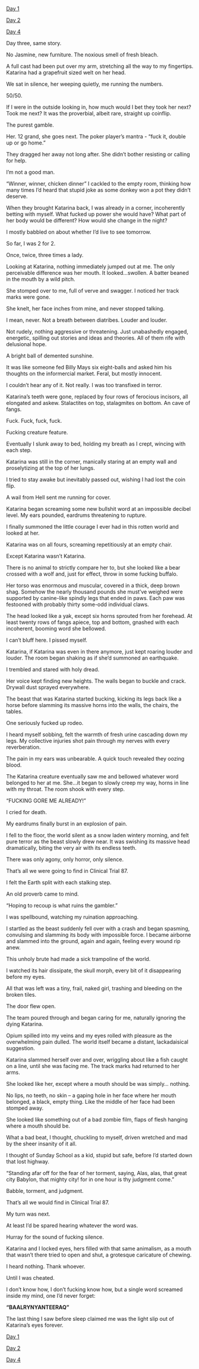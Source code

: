 [Day 1](https://www.reddit.com/r/nosleep/comments/wtfxj2/clinical_trial_87_part_1/)

[Day 2](https://www.reddit.com/r/nosleep/comments/wudypf/clinical_trial_87_part_2/)

[Day 4](https://www.reddit.com/r/nosleep/comments/ww72tk/clinical_trial_87_part_4/) 

Day three, same story.

No Jasmine, new furniture. The noxious smell of fresh bleach.

A full cast had been put over my arm, stretching all the way to my fingertips. Katarina had a grapefruit sized welt on her head.

We sat in silence, her weeping quietly, me running the numbers.

50/50.

If I were in the outside looking in, how much would I bet they took her next? Took me next? It was the proverbial, albeit rare, straight up coinflip.

The purest gamble.

Her. 12 grand, she goes next. The poker player’s mantra - “fuck it, double up or go home.”

They dragged her away not long after. She didn’t bother resisting or calling for help.

I’m not a good man.

“Winner, winner, chicken dinner” I cackled to the empty room, thinking how many times I’d heard that stupid joke as some donkey won a pot they didn’t deserve.

When they brought Katarina back, I was already in a corner, incoherently betting with myself. What fucked up power she would have? What part of her body would be different? How would she change in the night?

I mostly babbled on about whether I’d live to see tomorrow.

So far, I was 2 for 2.

Once, twice, three times a lady.

Looking at Katarina, nothing immediately jumped out at me. The only perceivable difference was her mouth. It looked…swollen. A batter beaned in the mouth by a wild pitch.

She stomped over to me, full of verve and swagger. I noticed her track marks were gone.

She knelt, her face inches from mine, and never stopped talking.

I mean, never. Not a breath between diatribes. Louder and louder.

Not rudely, nothing aggressive or threatening. Just unabashedly engaged, energetic, spilling out stories and ideas and theories. All of them rife with delusional hope.

A bright ball of demented sunshine.

It was like someone fed Billy Mays six eight-balls and asked him his thoughts on the informercial market. Feral, but mostly innocent.

I couldn’t hear any of it. Not really. I was too transfixed in terror.

Katarina’s teeth were gone, replaced by four rows of ferocious incisors, all elongated and askew. Stalactites on top, stalagmites on bottom. An cave of fangs.

Fuck. Fuck, fuck, fuck.

Fucking creature feature.

Eventually I slunk away to bed, holding my breath as I crept, wincing with each step.

Katarina was still in the corner, manically staring at an empty wall and proselytizing at the top of her lungs.

I tried to stay awake but inevitably passed out, wishing I had lost the coin flip.

A wail from Hell sent me running for cover.

Katarina began screaming some new bullshit word at an impossible decibel level. My ears pounded, eardrums threatening to rupture.

I finally summoned the little courage I ever had in this rotten world and looked at her.

Katarina was on all fours, screaming repetitiously at an empty chair.

Except Katarina wasn’t Katarina.

There is no animal to strictly compare her to, but she looked like a bear crossed with a wolf and, just for effect, throw in some fucking buffalo.

Her torso was enormous and muscular, covered in a thick, deep brown shag. Somehow the nearly thousand pounds she must’ve weighed were supported by canine-like spindly legs that ended in paws. Each paw was festooned with probably thirty some-odd individual claws.

The head looked like a yak, except six horns sprouted from her forehead. At least twenty rows of fangs apiece, top and bottom, gnashed with each incoherent, booming word she bellowed.

I can’t bluff here. I pissed myself.

Katarina, if Katarina was even in there anymore, just kept roaring louder and louder. The room began shaking as if she’d summoned an earthquake.

I trembled and stared with holy dread.

Her voice kept finding new heights. The walls began to buckle and crack. Drywall dust sprayed everywhere.

The beast that was Katarina started bucking, kicking its legs back like a horse before slamming its massive horns into the walls, the chairs, the tables.

One seriously fucked up rodeo.

I heard myself sobbing, felt the warmth of fresh urine cascading down my legs. My collective injuries shot pain through my nerves with every reverberation.

The pain in my ears was unbearable. A quick touch revealed they oozing blood.

The Katarina creature eventually saw me and bellowed whatever word belonged to her at me. She…it began to slowly creep my way, horns in line with my throat. The room shook with every step.

“FUCKING GORE ME ALREADY!”

I cried for death.

My eardrums finally burst in an explosion of pain.

I fell to the floor, the world silent as a snow laden wintery morning, and felt pure terror as the beast slowly drew near. It was swishing its massive head dramatically, biting the very air with its endless teeth.

There was only agony, only horror, only silence.

That’s all we were going to find in Clinical Trial 87.

I felt the Earth split with each stalking step.

An old proverb came to mind.

“Hoping to recoup is what ruins the gambler.”

I was spellbound, watching my ruination approaching.

I startled as the beast suddenly fell over with a crash and began spasming, convulsing and slamming its body with impossible force. I became airborne and slammed into the ground, again and again, feeling every wound rip anew.

This unholy brute had made a sick trampoline of the world.

I watched its hair dissipate, the skull morph, every bit of it disappearing before my eyes.

All that was left was a tiny, frail, naked girl, trashing and bleeding on the broken tiles.

The door flew open.

The team poured through and began caring for me, naturally ignoring the dying Katarina.

Opium spilled into my veins and my eyes rolled with pleasure as the overwhelming pain dulled. The world itself became a distant, lackadaisical suggestion.

Katarina slammed herself over and over, wriggling about like a fish caught on a line, until she was facing me. The track marks had returned to her arms.

She looked like her, except where a mouth should be was simply… nothing.

No lips, no teeth, no skin – a gaping hole in her face where her mouth belonged, a black, empty thing. Like the middle of her face had been stomped away.

She looked like something out of a bad zombie film, flaps of flesh hanging where a mouth should be.

What a bad beat, I thought, chuckling to myself, driven wretched and mad by the sheer insanity of it all.

I thought of Sunday School as a kid, stupid but safe, before I’d started down that lost highway.

“Standing afar off for the fear of her torment, saying, Alas, alas, that great city Babylon, that mighty city! for in one hour is thy judgment come.”

Babble, torment, and judgment.

That’s all we would find in Clinical Trial 87.

My turn was next.

At least I’d be spared hearing whatever the word was.

Hurray for the sound of fucking silence.

Katarina and I locked eyes, hers filled with that same animalism, as a mouth that wasn’t there tried to open and shut, a grotesque caricature of chewing.

I heard nothing. Thank whoever.

Until I was cheated.

I don’t know how, I don’t fucking know how, but a single word screamed inside my mind, one I’d never forget:

**“BAALRYNYANTEERAQ”**

The last thing I saw before sleep claimed me was the light slip out of Katarina’s eyes forever.

[Day 1](https://www.reddit.com/r/nosleep/comments/wtfxj2/clinical_trial_87_part_1/)

[Day 2](https://www.reddit.com/r/nosleep/comments/wudypf/clinical_trial_87_part_2/)

[Day 4](https://www.reddit.com/r/nosleep/comments/ww72tk/clinical_trial_87_part_4/) 
